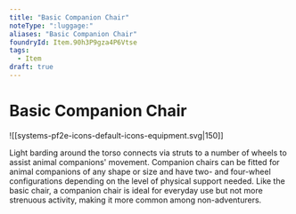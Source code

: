 ```yaml
---
title: "Basic Companion Chair"
noteType: ":luggage:"
aliases: "Basic Companion Chair"
foundryId: Item.90h3P9gza4P6Vtse
tags:
  - Item
draft: true
---
```


# Basic Companion Chair
![[systems-pf2e-icons-default-icons-equipment.svg|150]]

Light barding around the torso connects via struts to a number of wheels to assist animal companions' movement. Companion chairs can be fitted for animal companions of any shape or size and have two- and four-wheel configurations depending on the level of physical support needed. Like the basic chair, a companion chair is ideal for everyday use but not more strenuous activity, making it more common among non-adventurers.
